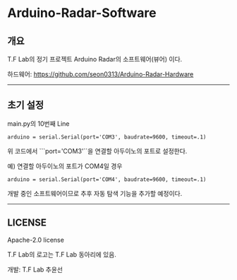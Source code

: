 # Arduino-Radar-Software

## 개요
T.F Lab의 정기 프로젝트 Arduino Radar의 소프트웨어(뷰어) 이다.

하드웨어: https://github.com/seon0313/Arduino-Radar-Hardware

***

## 초기 설정

main.py의 10번째 Line

``` arduino = serial.Serial(port='COM3', baudrate=9600, timeout=.1) ```

위 코드에서 ```port='COM3'``을 연결할 아두이노의 포트로 설정한다.

예) 연결할 아두이노의 포트가 COM4일 경우

``` arduino = serial.Serial(port='COM4', baudrate=9600, timeout=.1) ```

개발 중인 소프트웨어이므로 추후 자동 탐색 기능을 추가할 예정이다.

***

## LICENSE

Apache-2.0 license

T.F Lab의 로고는 T.F Lab 동아리에 있음.

개발: T.F Lab 추윤선
